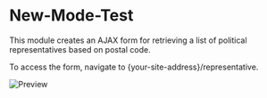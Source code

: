 # New-Mode-Test

This module creates an AJAX form for retrieving a list of political representatives based on postal code.  
  
To access the form, navigate to {your-site-address}/representative.

![Preview](https://pasteboard.co/JtWX2Wk.png)

